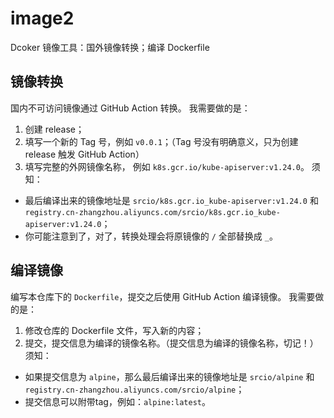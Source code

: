 # image2
Dcoker 镜像工具：国外镜像转换；编译 Dockerfile
## 镜像转换

国内不可访问镜像通过 GitHub Action 转换。
我需要做的是：
1. 创建 release；
2. 填写一个新的 Tag 号，例如 `v0.0.1`；（Tag 号没有明确意义，只为创建 release 触发 GitHub Action）
3. 填写完整的外网镜像名称， 例如 `k8s.gcr.io/kube-apiserver:v1.24.0`。
须知：
- 最后编译出来的镜像地址是 `srcio/k8s.gcr.io_kube-apiserver:v1.24.0` 和 `registry.cn-zhangzhou.aliyuncs.com/srcio/k8s.gcr.io_kube-apiserver:v1.24.0`；
- 你可能注意到了，对了，转换处理会将原镜像的 `/` 全部替换成 `_`。
## 编译镜像
编写本仓库下的 `Dockerfile`，提交之后使用 GitHub Action 编译镜像。
我需要做的是：
1. 修改仓库的 Dockerfile 文件，写入新的内容；
2. 提交，提交信息为编译的镜像名称。（提交信息为编译的镜像名称，切记！）
须知：
- 如果提交信息为 `alpine`，那么最后编译出来的镜像地址是 `srcio/alpine` 和 `registry.cn-zhangzhou.aliyuncs.com/srcio/alpine`；
- 提交信息可以附带tag，例如：`alpine:latest`。
